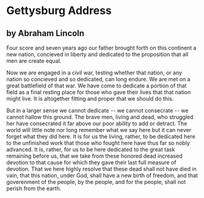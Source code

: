Gettysburg Address
==================

by Abraham Lincoln
------------------

Four score and seven years ago our father brought forth on this continent a new nation, concieved in liberty and dedicated to the proposition that all men are create equal.

Now we are engaged in a civil war, testing whether that nation, or any nation so concieved and so dedicated, can long endure. 
We are met on a great battlefield of that war.
We have come to dedicate a portion of that field as a final resting place for those who gave their lives that that nation might live.
It is altogether fitting and proper that we should do this.

But in a larger sense we cannot dedicate -- we cannot consecrate -- we cannot hallow this ground.
The brave men, living and dead, who struggled her have consecrated it far above our poor ability to add or detract.
The world will little note nor long remember what we say here but it can never forget what they did here.
It is for us the living, rather, to be dedicated here to the unfinished work that those who fought here have thus far so nobly advanced.
It is, rather, for us to be here dedicated to the great task remaining before us, that we take from these honored dead increased devotion to that cause for which they gave their last full measure of devotion.
That we here highly resolve that these dead shall not have died in vain,
that this nation, under God, shall have a new birth of freedom,
and that goverenment of the people, by the people, and for the people, shall not perish from the earth.
